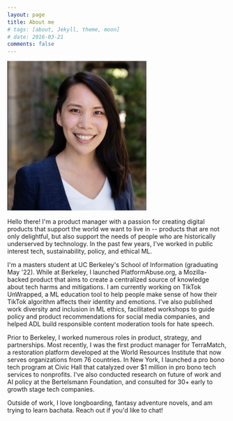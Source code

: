 ```yaml
---
layout: page
title: About me
# tags: [about, Jekyll, theme, moon]
# date: 2016-03-21
comments: false
---
```


<img src="/assets/img/headshot2.png" style="width:318.66px;height:342.66px;padding=10px">

Hello there! I'm a product manager with a passion for creating digital products that support the world we want to live in -- products that are not only delightful, but also support the needs of people who are historically underserved by technology. In the past few years, I've worked in public interest tech, sustainability, policy, and ethical ML. 


I'm a masters student at UC Berkeley's School of Information (graduating May '22). While at Berkeley, I launched PlatformAbuse.org, a Mozilla-backed product that aims to create a centralized source of knowledge about tech harms and mitigations. I am currently working on TikTok UnWrapped, a ML education tool to help people make sense of how their TikTok algorithm affects their identity and emotions. I've also published work diversity and inclusion in ML ethics, facilitated workshops to guide policy and product recommendations for social media companies, and helped ADL build responsible content moderation tools for hate speech. 

Prior to Berkeley, I worked numerous roles in product, strategy, and partnerships. Most recently, I was the first product manager for TerraMatch, a restoration platform developed at the World Resources Institute that now serves organizations from 76 countries. In New York, I launched a pro bono tech program at Civic Hall that catalyzed over $1 million in pro bono tech services to nonprofits.  I've also conducted research on future of work and AI policy at the Bertelsmann Foundation, and consulted for 30+ early to growth stage tech companies. 

Outside of work, I love longboarding, fantasy adventure novels, and am trying to learn bachata. Reach out if you'd like to chat!
